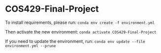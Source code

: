 # COS429-Final-Project
 
To install requirements, please run:
```conda env create -f environment.yml```

Then activate the new environment:
```conda activate COS429-Final-Project```

If you need to update the environment, run:
```conda env update --file environment.yml --prune```